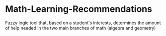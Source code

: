 # Math-Learning-Recommendations
Fuzzy logic tool that, based on a student's interests, determines the amount of help needed in the two main branches of math (algebra and geometry)
